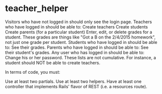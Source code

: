 # teacher_helper

Visitors who have not logged in should only see the login page.
Teachers who have logged in should be able to:
Create teachers
Create students
Create parents (for a particular student)
Enter, edit, or delete grades for a student. These grades are things like "Got a B on the 2/4/2015 homework", not just one grade per student.
Students who have logged in should be able to:
See their grades.
Parents who have logged in should be able to:
See their student's grades.
Any user who has logged in should be able to:
Change his or her password.
These lists are not cumulative. For instance, a student should NOT be able to create teachers.

In terms of code, you must:

Use at least two partials.
Use at least two helpers.
Have at least one controller that implements Rails' flavor of REST (i.e. a resources route).
